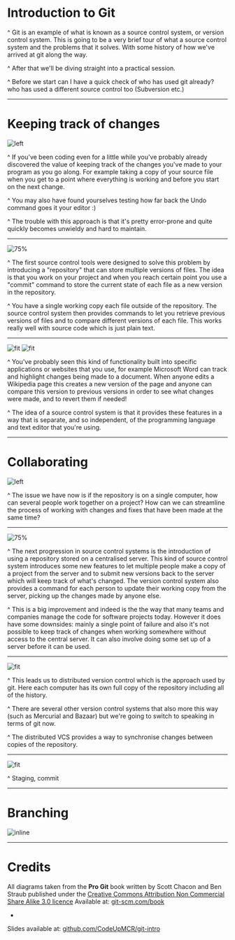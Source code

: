 # Introduction to Git

^ Git is an example of what is known as a source control system, or version control system. This is going to be a very brief tour of what a source control system and the problems that it solves. With some history of how we've arrived at git along the way.

^ After that we'll be diving straight into a practical session.

^ Before we start can I have a quick check of who has used git already? who has used a different source control too (Subversion etc.)

---

# Keeping track of changes
 
![left](images/file-copies.png)

^ If you've been coding even for a little while you've probably already discovered the value of keeping track of the changes you've made to your program as you go along. For example taking a copy of your source file when you get to a point where everything is working and before you start on the next change.

^ You may also have found yourselves testing how far back the Undo command goes it your editor :)

^ The trouble with this approach is that it's pretty error-prone and quite quickly becomes unwieldy and hard to maintain.

---

![75%](images/local.png)

^ The first source control tools were designed to solve this problem by introducing a "repository" that can store multiple versions of files. The idea is that you work on your project and when you reach certain point you use a "commit" command to store the current state of each file as a new version in the repository. 

^ You have a single working copy each file outside of the repository. The source control system then provides commands to let you retrieve previous versions of files and to compare different versions of each file. This works really well with source code which is just plain text.

---

![fit](images/track-changes.png)
![fit](images/wikipedia.png)

^ You've probably seen this kind of functionality built into specific applications or websites that you use, for example Microsoft Word can track and highlight changes being made to a document. When anyone edits a Wikipedia page this creates a new version of the page and anyone can compare this version to previous versions in order to see what changes were made, and to revert them if needed!

^ The idea of a source control system is that it provides these features in a way that is separate, and so independent, of the programming language and text editor that you're using.

---

# Collaborating

![left](images/collaborating.png)

^ The issue we have now is if the repository is on a single computer, how can several people work together on a project? How can we can streamline the process of working with changes and fixes that have been made at the same time?

---

![75%](images/centralized_workflow.png)

^ The next progression in source control systems is the introduction of using a repository stored on a centralised server. This kind of source control system introduces some new features to let multiple people make a copy of a project from the server and to submit new versions back to the server which will keep track of what's changed. The version control system also provides a command for each person to update their working copy from the server, picking up the changes made by anyone else.

^ This is a big improvement  and indeed is the the way that many teams and companies manage the code for software projects today. However it does have some downsides: mainly a single point of failure and also it's not possible to keep track of changes when working somewhere without access to the central server. It can also involve doing some set up of a server before it can be used.

---

![fit](images/distributed.png)

^ This leads us to distributed version control which is the approach used by git. Here each computer has its own full copy of the repository including all of the history.

^ There are several other version control systems that also more this way (such as Mercurial and Bazaar) but we're going to switch to speaking in terms of git now.

^ The distributed VCS provides a way to synchronise changes between copies of the repository.



---

![fit](images/lifecycle.png)

^ Staging, commit

---

# Branching

![inline](images/advance-master.png)

---

# Credits

All diagrams taken from the **Pro Git** book written by Scott Chacon and Ben Straub  published under the [Creative Commons Attribution Non Commercial Share Alike 3.0 licence](http://creativecommons.org/licenses/by-nc-sa/3.0/)
Available at: [git-scm.com/book](https://git-scm.com/book/en/v2)

-

Slides available at: [github.com/CodeUpMCR/git-intro](https://github.com/CodeUpMCR/git-intro)